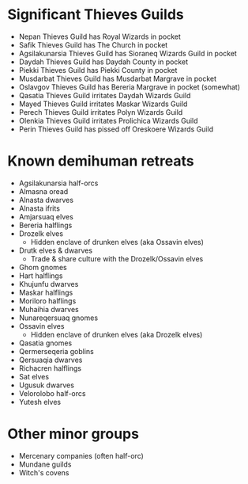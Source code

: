 # Significant Thieves Guilds
- Nepan Thieves Guild has Royal Wizards in pocket
- Safik Thieves Guild has The Church in pocket
- Agsilakunarsia Thieves Guild has Sioraneq Wizards Guild in pocket
- Daydah Thieves Guild has Daydah County in pocket
- Piekki Thieves Guild has Piekki County in pocket
- Musdarbat Thieves Guild has Musdarbat Margrave in pocket
- Oslavgov Thieves Guild has Bereria Margrave in pocket (somewhat)
- Qasatia Thieves Guild irritates Daydah Wizards Guild
- Mayed Thieves Guild irritates Maskar Wizards Guild
- Perech Thieves Guild irritates Polyn Wizards Guild
- Olenkia Thieves Guild irritates Prolichica Wizards Guild
- Perin Thieves Guild has pissed off Oreskoere Wizards Guild

# Known demihuman retreats
- Agsilakunarsia half-orcs
- Almasna oread
- Alnasta dwarves
- Alnasta ifrits
- Amjarsuaq elves
- Bereria halflings
- Drozelk elves
  - Hidden enclave of drunken elves (aka Ossavin elves)
- Drutk elves & dwarves
  - Trade & share culture with the Drozelk/Ossavin elves
- Ghom gnomes
- Hart halflings
- Khujunfu dwarves
- Maskar halflings
- Moriloro halflings
- Muhaihia dwarves
- Nunareqersuaq gnomes
- Ossavin elves
  - Hidden enclave of drunken elves (aka Drozelk elves)
- Qasatia gnomes
- Qermerseqeria goblins
- Qersuaqia dwarves
- Richacren halflings
- Sat elves
- Ugusuk dwarves
- Velorolobo half-orcs
- Yutesh elves


# Other minor groups
- Mercenary companies (often half-orc)
- Mundane guilds
- Witch's covens
